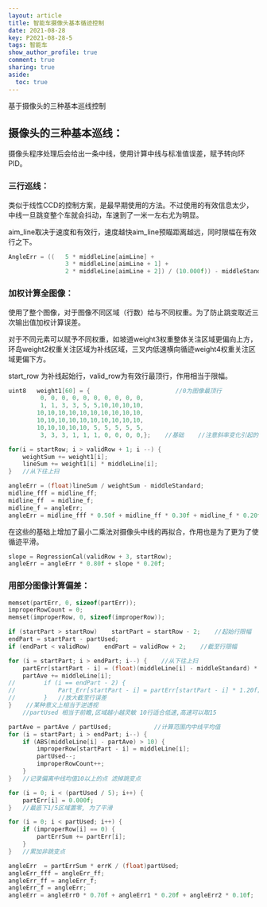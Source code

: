 ```yaml
---
layout: article
title: 智能车摄像头基本循迹控制
date: 2021-08-28
key: P2021-08-28-5
tags: 智能车
show_author_profile: true
comment: true
sharing: true
aside:
  toc: true
---
```


基于摄像头的三种基本巡线控制

<!--more-->

## 摄像头的三种基本巡线：

摄像头程序处理后会给出一条中线，使用计算中线与标准值误差，赋予转向环PID。

### 三行巡线：

类似于线性CCD的控制方案，是最早期使用的方法。不过使用的有效信息太少，中线一旦跳变整个车就会抖动，车速到了一米一左右尤为明显。

aim_line取决于速度和有效行，速度越快aim_line预瞄距离越远，同时限幅在有效行之下。

```c
AngleErr = ((   5 * middleLine[aimLine] +
                3 * middleLine[aimLine + 1] +
                2 * middleLine[aimLine + 2]) / (10.000f)) - middleStandard;
```

### 加权计算全图像：

使用了整个图像，对于图像不同区域（行数）给与不同权重。为了防止跳变取近三次输出值加权计算误差。

对于不同元素可以赋予不同权重，如坡道weight3权重整体关注区域更偏向上方，环岛weight2权重关注区域为补线区域，三叉内低速横向循迹weight4权重关注区域更偏下方。

start_row 为补线起始行，valid_row为有效行最顶行，作用相当于限幅。

```c
uint8   weight1[60] = {                        //0为图像最顶行
         0, 0, 0, 0, 0, 0, 0, 0, 0, 0,
         1, 1, 3, 3, 5, 5,10,10,10,10,
        10,10,10,10,10,10,10,10,10,10,
        10,10,10,10,10,10,10,10,10,10,
        10,10,10,10,10, 5, 5, 5, 5, 5,
         3, 3, 3, 1, 1, 1, 0, 0, 0, 0,};    //基础    //注意斜率变化引起的跳变,要平滑

for(i = startRow; i > validRow + 1; i --) {
    weightSum += weight1[i];
    lineSum += weight1[i] * middleLine[i];
}   //从下往上扫

angleErr = (float)lineSum / weightSum - middleStandard;
midline_fff = midline_ff;
midline_ff  = midline_f;
midline_f = angleErr;
angleErr = midline_fff * 0.50f + midline_ff * 0.30f + midline_f * 0.20f;
```

在这些的基础上增加了最小二乘法对摄像头中线的再拟合，作用也是为了更为了使循迹平滑。

```   c
slope = RegressionCal(validRow + 3, startRow); 
angleErr = angleErr * 0.80f + slope * 0.20f;
```

### 用部分图像计算偏差：

```c
memset(partErr, 0, sizeof(partErr));
improperRowCount = 0;
memset(improperRow, 0, sizeof(improperRow));

if (startPart > startRow)    startPart = startRow - 2;    //起始行限幅
endPart = startPart - partUsed;
if (endPart < validRow)    endPart = validRow + 2;    //截至行限幅

for (i = startPart; i > endPart; i--) {    //从下往上扫
    partErr[startPart - i] = (float)(middleLine[i] - middleStandard) * 100.0f / ((float)imgRealWidth[i] / 2.0f);
    partAve += middleLine[i];
//        if (i == endPart - 2) {
//            Part_Err[startPart - i] = partErr[startPart - i] * 1.20f;
//        }   //放大截至行误差
}    //某种意义上相当于逆透视
    //partUsed 相当于前瞻,区域越小越灵敏 10行适合低速,高速可以取15

partAve = partAve / partUsed;            //计算范围内中线平均值
for (i = startPart; i > endPart; i--) {
    if (ABS(middleLine[i] - partAve) > 10) {
        improperRow[startPart - i] = middleLine[i];
        partUsed--;
        improperRowCount++;
    }
}   //记录偏离中线均值10以上的点 滤掉跳变点

for (i = 0; i < (partUsed / 5); i++) {
    partErr[i] = 0.000f;
}   //最底下1/5区域置零, 为了平滑

for (i = 0; i < partUsed; i++) {
    if (improperRow[i] == 0) {
        partErrSum += partErr[i];
    }
}   //累加非跳变点

angleErr  = partErrSum * errK / (float)partUsed;
angleErr_fff = angleErr_ff;
angleErr_ff = angleErr_f;
angleErr_f = angleErr;
angleErr = angleErr0 * 0.70f + angleErr1 * 0.20f + angleErr2 * 0.10f;
```

